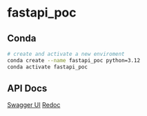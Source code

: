 # fastapi_poc

## Conda

```sh
# create and activate a new enviroment
conda create --name fastapi_poc python=3.12 
conda activate fastapi_poc
```

## API Docs

[Swagger UI](http://127.0.0.1:8000/docs)
[Redoc](http://127.0.0.1:8000/redoc)
